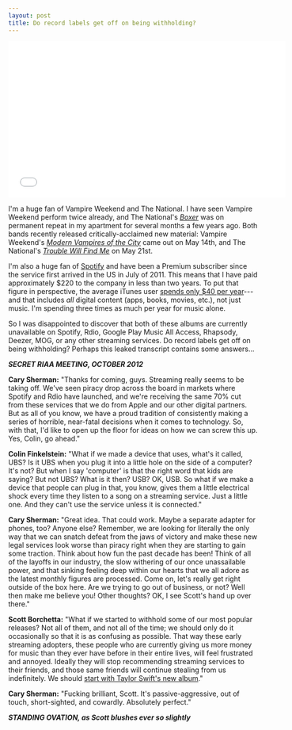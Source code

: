 ```yaml
---
layout: post
title: Do record labels get off on being withholding?
---
```

<iframe width='560' height='315' src="//www.youtube.com/embed/BRl2tHxbDfo?rel=0" frameborder="0" allowfullscreen></iframe>

I'm a huge fan of Vampire Weekend and The National. I have seen Vampire Weekend perform twice already, and The National's *[Boxer][1]* was on permanent repeat in my apartment for several months a few years ago. Both bands recently released critically-acclaimed new material: Vampire Weekend's *[Modern Vampires of the City][2]* came out on May 14th, and The National's *[Trouble Will Find Me][3]* on May 21st.

I'm also a huge fan of [Spotify][4] and have been a Premium subscriber since the service first arrived in the US in July of 2011. This means that I have paid approximately $220 to the company in less than two years. To put that figure in perspective, the average iTunes user [spends only $40 per year][5]---and that includes *all* digital content (apps, books, movies, etc.), not just music. I'm spending three times as much per year for music alone.

So I was disappointed to discover that both of these albums are currently unavailable on Spotify, Rdio, Google Play Music All Access, Rhapsody, Deezer, MOG, or any other streaming services. Do record labels get off on being withholding? Perhaps this leaked transcript contains some answers...

***SECRET RIAA MEETING, OCTOBER 2012***

**Cary Sherman:** "Thanks for coming, guys. Streaming really seems to be taking off. We've seen piracy drop across the board in markets where Spotify and Rdio have launched, and we're receiving the same 70% cut from these services that we do from Apple and our other digital partners. But as all of you know, we have a proud tradition of consistently making a series of horrible, near-fatal decisions when it comes to technology. So, with that, I'd like to open up the floor for ideas on how we can screw this up. Yes, Colin, go ahead."

**Colin Finkelstein:** "What if we made a device that uses, what's it called, UBS? Is it UBS when you plug it into a little hole on the side of a computer? It's not? But when I say 'computer' is that the right word that kids are saying? But not UBS? What is it then? USB? OK, USB. So what if we make a device that people can plug in that, you know, gives them a little electrical shock every time they listen to a song on a streaming service. Just a little one. And they can't use the service unless it is connected."

**Cary Sherman:** "Great idea. That could work. Maybe a separate adapter for phones, too? Anyone else? Remember, we are looking for literally the only way that we can snatch defeat from the jaws of victory and make these new legal services look worse than piracy right when they are starting to gain some traction. Think about how fun the past decade has been! Think of all of the layoffs in our industry, the slow withering of our once unassailable power, and that sinking feeling deep within our hearts that we all adore as the latest monthly figures are processed. Come on, let's really get right outside of the box here. Are we trying to go out of business, or not? Well then make me believe you! Other thoughts? OK, I see Scott's hand up over there."

**Scott Borchetta:** "What if we started to withhold some of our most popular releases? Not all of them, and not all of the time; we should only do it occasionally so that it is as confusing as possible. That way these early streaming adopters, these people who are currently giving us more money for music than they ever have before in their entire lives, will feel frustrated and annoyed. Ideally they will stop recommending streaming services to their friends, and those same friends will continue stealing from us indefinitely. We should [start with Taylor Swift's new album][6]."

**Cary Sherman:** "Fucking brilliant, Scott. It's passive-aggressive, out of touch, short-sighted, and cowardly. Absolutely perfect."

***STANDING OVATION, as Scott blushes ever so slightly***

[1]: http://en.wikipedia.org/wiki/Boxer_(album) "Boxer"
[2]: http://en.wikipedia.org/wiki/Modern_Vampires_of_the_City "Modern Vampires of the City"
[3]: http://en.wikipedia.org/wiki/Trouble_Will_Find_Me "Trouble Will Find Me"
[4]: https://www.spotify.com/us/ "Spotify"
[5]: http://www.cultofmac.com/227114/500-million-itunes-users-are-spending-40-a-year-on-average-report/ "500 Million iTunes Users Are Spending $40 A Year On Average"
[6]: http://digitalmusic.org/blog/infographic-to-stream-or-not-to-stream/
